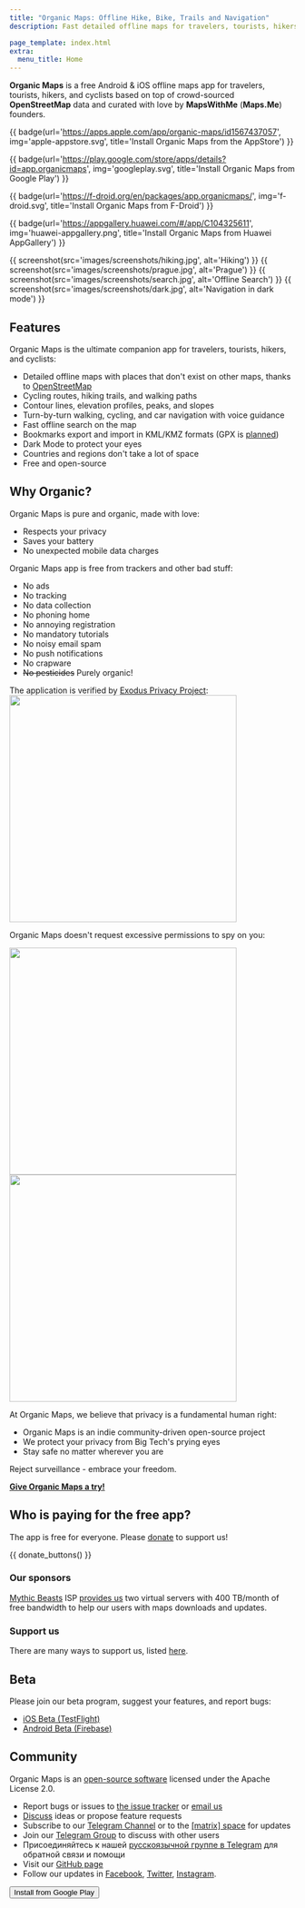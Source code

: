```yaml
---
title: "Organic Maps: Offline Hike, Bike, Trails and Navigation"
description: Fast detailed offline maps for travelers, tourists, hikers and cyclists, based on OpenStreetMap and curated with love by MapsWithMe (Maps.Me) founders.

page_template: index.html
extra:
  menu_title: Home
---
```


**Organic Maps** is a free Android & iOS offline maps app
for travelers, tourists, hikers, and cyclists based on top of crowd-sourced
**OpenStreetMap** data and curated with love by **MapsWithMe** (**Maps.Me**) founders.

<p id='install'>

{{ badge(url='https://apps.apple.com/app/organic-maps/id1567437057', img='apple-appstore.svg', title='Install Organic Maps from the AppStore') }}

{{ badge(url='https://play.google.com/store/apps/details?id=app.organicmaps', img='googleplay.svg', title='Install Organic Maps from Google Play') }}

{{ badge(url='https://f-droid.org/en/packages/app.organicmaps/', img='f-droid.svg', title='Install Organic Maps from F-Droid') }}

{{ badge(url='https://appgallery.huawei.com/#/app/C104325611', img='huawei-appgallery.png', title='Install Organic Maps from Huawei AppGallery') }}

</p>

{{ screenshot(src='images/screenshots/hiking.jpg', alt='Hiking') }}
{{ screenshot(src='images/screenshots/prague.jpg', alt='Prague') }}
{{ screenshot(src='images/screenshots/search.jpg', alt='Offline Search') }}
{{ screenshot(src='images/screenshots/dark.jpg', alt='Navigation in dark mode') }}

## Features

Organic Maps is the ultimate companion app for travelers, tourists, hikers, and cyclists:

- Detailed offline maps with places that don't exist on other maps, thanks to [OpenStreetMap](https://osm.org)
- Cycling routes, hiking trails, and walking paths
- Contour lines, elevation profiles, peaks, and slopes
- Turn-by-turn walking, cycling, and car navigation with voice guidance
- Fast offline search on the map
- Bookmarks export and import in KML/KMZ formats (GPX is [planned](https://github.com/organicmaps/organicmaps/issues/624))
- Dark Mode to protect your eyes
- Countries and regions don't take a lot of space
- Free and open-source

## Why Organic?

Organic Maps is pure and organic, made with love:

- Respects your privacy
- Saves your battery
- No unexpected mobile data charges

Organic Maps app is free from trackers and other bad stuff:

- No ads
- No tracking
- No data collection
- No phoning home
- No annoying registration
- No mandatory tutorials
- No noisy email spam
- No push notifications
- No crapware
- ~~No pesticides~~ Purely organic!

The application is verified by <a href='https://reports.exodus-privacy.eu.org/en/reports/app.organicmaps/latest/'>Exodus Privacy Project</a>:
<br/>
<img src='images/privacy/exodus.png' width='400'>

Organic Maps doesn't request excessive permissions to spy on you:

<img src='images/privacy/om.jpg' width='400'>
<img src='images/privacy/mm.jpg' width='400'>

At Organic Maps, we believe that privacy is a fundamental human right:

- Organic Maps is an indie community-driven open-source project
- We protect your privacy from Big Tech's prying eyes
- Stay safe no matter wherever you are

Reject surveillance - embrace your freedom.


<a href="#install"><strong>Give Organic Maps a try!</strong></a>

## Who is paying for the free app?

The app is free for everyone. Please [donate](@/donate/index.md) to support us!

{{ donate_buttons() }}

### Our sponsors

[Mythic Beasts](https://www.mythic-beasts.com/) ISP [provides us](https://www.mythic-beasts.com/blog/2021/10/06/improving-the-world-bit-by-expensive-bit/)
two virtual servers with 400 TB/month of free bandwidth to help our users with
maps downloads and updates.

### Support us

There are many ways to support us, listed [here](@/support-us/index.md).

## Beta

Please join our beta program, suggest your features, and report bugs:

- [iOS Beta (TestFlight)](https://testflight.apple.com/join/lrKCl08I)
- [Android Beta (Firebase)](https://appdistribution.firebase.dev/i/9ec3bca5e2b47373)

## Community

Organic Maps is an [open-source software](https://github.com/organicmaps/organicmaps)
licensed under the Apache License 2.0.

- Report bugs or issues to [the issue tracker](https://github.com/organicmaps/organicmaps/issues) or [email us](mailto:hello@organicmaps.app)
- [Discuss](https://github.com/organicmaps/organicmaps/discussions/categories/ideas) ideas or propose feature requests
- Subscribe to our [Telegram Channel](https://t.me/OrganicMapsApp) or to the [[matrix] space](https://matrix.to/#/#organicmaps:matrix.org) for updates
- Join our [Telegram Group](https://t.me/OrganicMaps) to discuss with other users
- Присоединяйтесь к нашей [русскоязычной группе в Telegram](https://t.me/OrganicMapsRu) для обратной связи и помощи
- Visit our [GitHub page](https://github.com/organicmaps/organicmaps)
- Follow our updates in [Facebook](https://facebook.com/OrganicMaps), [Twitter](https://twitter.com/OrganicMapsApp),
[Instagram](https://instagram.com/organicmaps.app/).

<button id='add' class='installButton'>
  Install from Google Play
</button>

<script>
  // https://developers.google.com/web/fundamentals/app-install-banners/native
  window.addEventListener('beforeinstallprompt', (e) => {
    // Prevent Chrome 67 and earlier from automatically showing the prompt
    e.preventDefault();
    const add = document.getElementById('add');
    add.style.display = 'block';
    add.onclick = () => {
      e.prompt();
    }
  });
</script>
